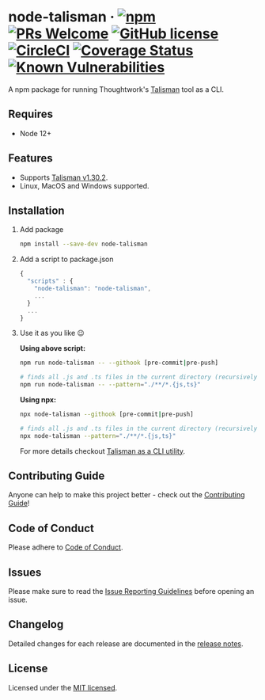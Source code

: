 # node-talisman &middot; [![npm](https://img.shields.io/npm/v/node-talisman.svg)](https://www.npmjs.com/package/node-talisman) [![PRs Welcome](https://img.shields.io/badge/PRs-welcome-brightgreen.svg?style=flat-square)](http://makeapullrequest.com) [![GitHub license](https://img.shields.io/badge/license-MIT-blue.svg)](https://github.com/pgmanutd/node-talisman/blob/master/LICENSE) [![CircleCI](https://circleci.com/gh/pgmanutd/node-talisman.svg?style=shield)](https://circleci.com/gh/pgmanutd/node-talisman) [![Coverage Status](https://coveralls.io/repos/github/pgmanutd/node-talisman/badge.svg?branch=master)](https://coveralls.io/github/pgmanutd/node-talisman?branch=master) [![Known Vulnerabilities](https://snyk.io/test/github/pgmanutd/node-talisman/badge.svg?targetFile=package.json)](https://snyk.io/test/github/pgmanutd/node-talisman?targetFile=package.json)

A npm package for running Thoughtwork's [Talisman](https://github.com/thoughtworks/talisman) tool as a CLI.

## Requires

- Node 12+

## Features

- Supports [Talisman v1.30.2](https://github.com/thoughtworks/talisman/releases/tag/v1.30.2).
- Linux, MacOS and Windows supported.

## Installation

1. Add package

   ```sh
   npm install --save-dev node-talisman
   ```

2. Add a script to package.json

   ```js
   {
     "scripts" : {
       "node-talisman": "node-talisman",
       ...
     }
     ...
   }
   ```

3. Use it as you like :wink:

   **Using above script:**

   ```sh
   npm run node-talisman -- --githook [pre-commit|pre-push]

   # finds all .js and .ts files in the current directory (recursively)
   npm run node-talisman -- --pattern="./**/*.{js,ts}"
   ```

   **Using npx:**

   ```sh
   npx node-talisman --githook [pre-commit|pre-push]

   # finds all .js and .ts files in the current directory (recursively)
   npx node-talisman --pattern="./**/*.{js,ts}"
   ```

   For more details checkout [Talisman as a CLI utility](https://github.com/thoughtworks/talisman#talisman-as-a-cli-utility).

## Contributing Guide

Anyone can help to make this project better - check out the [Contributing Guide](./.github/CONTRIBUTING.md)!

## Code of Conduct

Please adhere to [Code of Conduct](./.github/CODE_OF_CONDUCT.md).

## Issues

Please make sure to read the [Issue Reporting Guidelines](./.github/ISSUE_TEMPLATE.md) before opening an issue.

## Changelog

Detailed changes for each release are documented in the [release notes](https://github.com/pgmanutd/node-talisman/releases).

## License

Licensed under the [MIT licensed](./LICENSE).
